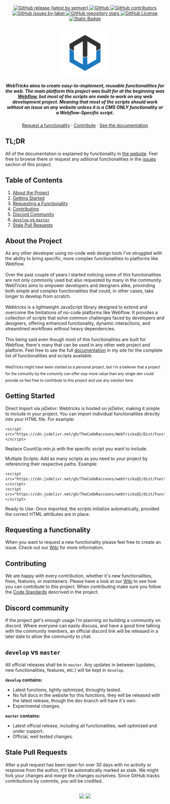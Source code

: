 <p  align="center">
	  <a href="https://github.com/TheCodeRaccoons/WebTricks/releases">
		  <img alt="GitHub release (latest by semver)" src="https://img.shields.io/github/v/release/TheCodeRaccoons/WebTricks?color=%2360be86&label=Latest%20release&style=for-the-badge&sort=semver">
	</a>
	<a href="/LICENSE">
		<img alt="GitHub" src="https://img.shields.io/github/license/TheCodeRaccoons/WebTricks?color=%2360be86&style=for-the-badge">
	</a>
	<a href="https://github.com/TheCodeRaccoons/WebTricks/graphs/contributors">
		<img alt="GitHub contributors" src="https://img.shields.io/github/contributors-anon/TheCodeRaccoons/WebTricks?color=%2360be86&style=for-the-badge">
	</a>
	<a href="https://github.com/TheCodeRaccoons/WebTricks/issues/new?assignees=&labels=Functionality+Request&projects=&template=request-functionality.yml&title=%5BFUNCTIONALITY+REQUEST%5D%3A+request+name">
		<img alt="GitHub issues by-label" src="https://img.shields.io/github/issues/TheCodeRaccoons/WebTricks/request:feature?color=%2360be86&label=feature%20requests&style=for-the-badge">
	</a>
	<a href="https://github.com/TheCodeRaccoons/WebTricks/stargazers">
		<img alt="GitHub repository stars" src="https://img.shields.io/github/stars/TheCodeRaccoons/WebTricks?color=%2360be86&label=github%20stars&style=for-the-badge">
	</a>
	<a href="#">
		<img alt="GitHub License" src="https://img.shields.io/github/license/TheCodeRaccoons/WebTricks?color=%2360be86&style=for-the-badge">
	</a>
	<a href="#">
		<img alt="Static Badge" src="https://img.shields.io/badge/monthly_hits-25k-a?color=%2360be86&style=for-the-badge">
	</a>
</p>
<br />
<div align="center">
    <a href="https://github.com/TheCodeRaccoons/WebTricks">
        <img src="https://raw.githubusercontent.com/TheCodeRaccoons/Imagery/16a395115ab598a94a7d1ab93f182218d8bbb751/wt-logo.svg" alt="WebTricks Logo" height="140" />
    </a>
    <h5 align="center">
	    WebTricks aims to create easy-to-implement, reusable functionalities for the web. The main platform this project was built for at the beginning was <a href="https://webflow.com/">Webflow</a>, but most of the scripts are made to work on any web development project. Meaning that most of the scripts should work without an issue on any website unless it is a CMS  ONLY functionality or a Webflow-Specific script.
    </h5>
    <p align="center">
        <a target="_blank" href="https://github.com/TheCodeRaccoons/WebTricks/issues/new/choose">Request a functionality</a>
        &middot;
        <a href="#contribute">Contribute</a>
        &middot;
        <a href="https://www.thecoderaccoons.com/webtricks">See the documentation</a>
    </p>
</div>

<h2>TL;DR</h2>
All of the documentation is explained by functionality in <a href="https://thecoderaccoons.com/webtricks">the website</a>. Feel free to browse there or request any aditional functionalities in the <a target="_blank" href="https://github.com/TheCodeRaccoons/WebTricks/issues/new/choose">issues</a> section of this project.
 
<h2>Table of Contents</h2>
<ol>
    <li><a href="#about">About the Project</a></li>
    <li><a href="#getting-started">Getting Started</a></li>
    <li><a href="#request-functionality">Requesting a Functionality</a></li>
    <li><a href="#contribute">Contributing</a></li>
    <li><a href="#discord-community">Discord Community</a></li>
    <li><a href="#develop-vs-master"><code>develop</code> vs <code>master</code></a></li>
    <li><a href="#stale-prs">Stale Pull Requests</a></li>
</ol>

<h2 id="about">About the Project</h2>
<p>
	As any other developer using no-code web design tools I've struggled with the ability to bring specific, more complex functionalities to platforms like Webflow.
	<br/><br/>
	Over the past couple of years I started noticing some of this functionalities are not only commonly used but also requested by many in the community. WebTricks aims to empower developers and designers alike, provinding both simple and complex functionalities that could, in other cases, take longer to develop from scratch.
	<br/><br/>
    Webtricks is a lightweight JavaScript library designed to extend and overcome the limitations of no-code platforms like Webflow. It provides a collection of scripts that solve common challenges faced by developers and designers, offering enhanced functionality, dynamic interactions, and streamlined workflows without heavy dependencies.
    <br/><br/>
	This being said even though most of this functionalities are built for Webflow, there's many that can be used in any other web project and platform. Feel free to see the full <a href="https://coderacoons.webflow.io/webtricks">documentation</a> in my site for the complete list of functionalities and scripts available.
</p>
<sub>
   WebTricks might have been started as a personal project, but I'm a believer that a project for the comunity by the comunity can offer way more value than any single dev could provide so feel free to contribute to this project and use any solution here.
</sub>

<h2 id="getting-started">Getting Started</h2>
Direct Import via jsDelivr: Webtricks is hosted on jsDelivr, making it simple to include in your project. You can import individual functionalities directly into your HTML file. For example:

```
<script src="https://cdn.jsdelivr.net/gh/TheCodeRaccoons/WebTricks@1/Dist/Functional/ReadTime.min.js"></script>
```
Replace CountUp.min.js with the specific script you want to include.

Multiple Scripts: Add as many scripts as you need to your project by referencing their respective paths. Example:

```
<script src="https://cdn.jsdelivr.net/gh/TheCodeRaccoons/webtricks@1/dist/Functional/CMSFilter.min.js"></script>
<script src="https://cdn.jsdelivr.net/gh/TheCodeRaccoons/webtricks@1/dist/Functional/FormCheck.min.js"></script>
```
Ready to Use: Once imported, the scripts initialize automatically, provided the correct HTML attributes are in place.

    
<h2 id="request-functionality">Requesting a functionality</h2>
<p>
    When you want to request a new functionality please feel free to create an issue. Check out our <a href="https://github.com/TheCodeRaccoons/WebTricks/wiki/Requesting-a-Finctionality">Wiki</a> for more information.
</p>

<h2 id="contribute">Contributing</h2>
<p>
    We are happy with every contribution, whether it's new functionalities, fixes, features, or maintainers. Please have a look at our <a href="https://github.com/TheCodeRaccoons/WebTricks/wiki">Wiki</a> to see how you can contribute to this project. When contributing make sure you follow the <a href="https://github.com/TheCodeRaccoons/WebTricks/wiki/Code-Standards">Code Standards</a> descrived in the project.
</p>

<h2 id="discord-community">Discord community</h2>
<p>
If the project get's enough usage I'm planning on building a community on discord. Where everyone can easily discuss, and have a good time talking with the community members, an official discord link will be released in a later date to allow the community to chat.
</p>

<h2 id="develop-vs-master"><code>develop</code> vs <code>master</code></h2>
<p>
All official releases shall be in <code>master</code>. Any updates in between (updates, new functionalities, features, etc.) will be kept in <code>develop</code>.
</p>
<b><code>develop</code> contains:</b>
<ul>
    <li>
        Latest functions, lightly optimized, throughly tested.
    </li>
    <li>
        No full docs in the website for this functions, they will be released with the latest release, though the dev branch will have it's own.<br>
    </li>
    <li>
        Experimental changes.
    </li>
</ul>
<b><code>master</code> contains:</b>
<ul>
    <li>
        Latest official release, including all functionalities, well optimized and under support.
    </li>
    <li>
        Official, well tested changes.
    </li>
</ul>

<h2 id="stale-prs">Stale Pull Requests</h2>
<p>
After a pull request has been open for over 30 days with no activity or response from the author, it'll be automatically marked as stale. We might fork your changes and merge the changes ourselves. Since GitHub tracks contributions by commits, you will be credited.
</p>
<br/>
<div align="center">
    <img src="https://forthebadge.com/images/badges/built-with-love.svg" />
    <img src="https://forthebadge.com/images/badges/built-by-developers.svg" />
</div>

